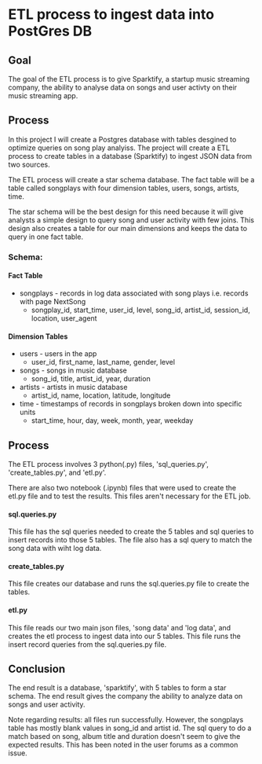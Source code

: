 # ETL process to ingest data into PostGres DB

## Goal
The goal of the ETL process is to give Sparktify, a startup music streaming company, the ability to analyse data on songs and user activty on their music streaming app.

## Process
In this project I will create a Postgres database with tables desgined to optimize queries on song play analyiss. The project will create a ETL process to create tables in a database (Sparktify) to ingest JSON data from two sources.

The ETL process will create a star schema database. The fact table will be a table called songplays with four dimension tables, users, songs, artists, time.

The star schema will be the best design for this need because it will give analysts a simple design to query song and user activity with few joins. This design also creates a table for our main dimensions and keeps the data to query in one fact table.

### Schema:

#### Fact Table
- songplays - records in log data associated with song plays i.e. records with page NextSong 
    - songplay_id, start_time, user_id, level, song_id, artist_id, session_id, location, user_agent

#### Dimension Tables
- users - users in the app
    - user_id, first_name, last_name, gender, level
- songs - songs in music database
    - song_id, title, artist_id, year, duration
- artists - artists in music database
    - artist_id, name, location, latitude, longitude
- time - timestamps of records in songplays broken down into specific units 
    - start_time, hour, day, week, month, year, weekday
    
    
## Process
The ETL process involves 3 python(.py) files, 'sql_queries.py', 'create_tables.py', and 'etl.py'.

There are also two notebook (.ipynb) files that were used to create the etl.py file and to test the results. This files aren't necessary for the ETL job.

#### sql.queries.py
This file has the sql queries needed to create the 5 tables and sql queries to insert records into those 5 tables. The file also has a sql query to match the song data with wiht log data.

#### create_tables.py
This file creates our database and runs the sql.queries.py file to create the tables.

#### etl.py
This file reads our two main json files, 'song data' and 'log data', and creates the etl process to ingest data into our 5 tables. This file runs the insert record queries from the sql.queries.py file.

## Conclusion
The end result is a database, 'sparktify', with 5 tables to form a star schema. The end result gives the company the ability to analyze data on songs and user activity.

Note regarding results: all files run successfully. However, the songplays table has mostly blank values in song_id and artist id. The sql query to do a match based on song, album title and duration doesn't seem to give the expected results. This has been noted in the user forums as a common issue.

